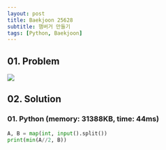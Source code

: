```yaml
---
layout: post
title: Baekjoon 25628
subtitle: 햄버거 만들기
tags: [Python, Baekjoon]
---
```


## 01. Problem

<img src="https://github.com/WoojinJeonkr/WoojinJeonkr.github.io/blob/main/assets/images/post_image/baekjoon/baekjoon_25628.png?raw=true">

## 02. Solution

### 01. Python (memory: 31388KB, time: 44ms)

```Python
A, B = map(int, input().split())
print(min(A//2, B))
```
